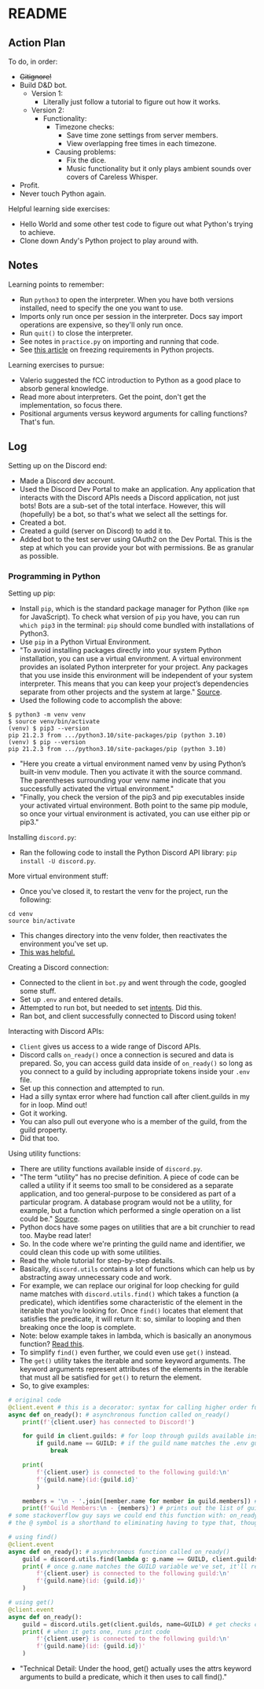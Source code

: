 # README

## Action Plan

To do, in order:

- ~~Gitignore!~~
- Build D&D bot.
  - Version 1:
    - Literally just follow a tutorial to figure out how it works.
  - Version 2:
    - Functionality:
      - Timezone checks:
        - Save time zone settings from server members.
        - View overlapping free times in each timezone.
      - Causing problems:
        - Fix the dice.
        - Music functionality but it only plays ambient sounds over covers of Careless Whisper.
- Profit.
- Never touch Python again.

Helpful learning side exercises:

- Hello World and some other test code to figure out what Python's trying to achieve.
- Clone down Andy's Python project to play around with.

## Notes

Learning points to remember:

- Run `python3` to open the interpreter. When you have both versions installed, need to specify the one you want to use.
- Imports only run once per session in the interpreter. Docs say import operations are expensive, so they'll only run once.
- Run `quit()` to close the interpreter.
- See notes in `practice.py` on importing and running that code.
- See [this article](https://medium.com/@jtpaasch/the-right-way-to-use-virtual-environments-1bc255a0cba7) on freezing requirements in Python projects.

Learning exercises to pursue:

- Valerio suggested the fCC introduction to Python as a good place to absorb general knowledge.
- Read more about interpreters. Get the point, don't get the implementation, so focus there.
- Positional arguments versus keyword arguments for calling functions? That's fun.

## Log

Setting up on the Discord end:

- Made a Discord dev account.
- Used the Discord Dev Portal to make an application. Any application that interacts with the Discord APIs needs a Discord application, not just bots! Bots are a sub-set of the total interface. However, this will (hopefully) be a bot, so that's what we select all the settings for.
- Created a bot.
- Created a guild (server on Discord) to add it to.
- Added bot to the test server using OAuth2 on the Dev Portal. This is the step at which you can provide your bot with permissions. Be as granular as possible.

### Programming in Python

Setting up pip:

- Install `pip`, which is the standard package manager for Python (like `npm` for JavaScript). To check what version of `pip` you have, you can run `which pip3` in the terminal: `pip` should come bundled with installations of Python3.
- Use `pip` in a Python Virtual Environment.
- "To avoid installing packages directly into your system Python installation, you can use a virtual environment. A virtual environment provides an isolated Python interpreter for your project. Any packages that you use inside this environment will be independent of your system interpreter. This means that you can keep your project’s dependencies separate from other projects and the system at large." [Source](https://realpython.com/what-is-pip/).
- Used the following code to accomplish the above:

```
$ python3 -m venv venv
$ source venv/bin/activate
(venv) $ pip3 --version
pip 21.2.3 from .../python3.10/site-packages/pip (python 3.10)
(venv) $ pip --version
pip 21.2.3 from .../python3.10/site-packages/pip (python 3.10)
```

- "Here you create a virtual environment named venv by using Python’s built-in venv module. Then you activate it with the source command. The parentheses surrounding your venv name indicate that you successfully activated the virtual environment."
- "Finally, you check the version of the pip3 and pip executables inside your activated virtual environment. Both point to the same pip module, so once your virtual environment is activated, you can use either pip or pip3."

Installing `discord.py`:

- Ran the following code to install the Python Discord API library: `pip install -U discord.py`.

More virtual environment stuff:

- Once you've closed it, to restart the venv for the project, run the following:

```
cd venv
source bin/activate
```

- This changes directory into the venv folder, then reactivates the environment you've set up.
- [This was helpful.](https://ordinarycoders.com/blog/article/python-virtual-environment)

Creating a Discord connection:

- Connected to the client in `bot.py` and went through the code, googled some stuff.
- Set up `.env` and entered details.
- Attempted to run bot, but needed to set [intents](https://discordpy.readthedocs.io/en/stable/intents.html). Did this.
- Ran bot, and client successfully connected to Discord using token!

Interacting with Discord APIs:

- `Client` gives us access to a wide range of Discord APIs.
- Discord calls `on_ready()` once a connection is secured and data is prepared. So, you can access guild data inside of `on_ready()` so long as you connect to a guild by including appropriate tokens inside your `.env` file.
- Set up this connection and attempted to run.
- Had a silly syntax error where had function call after client.guilds in my for in loop. Mind out!
- Got it working.
- You can also pull out everyone who is a member of the guild, from the guild property.
- Did that too.

Using utility functions:

- There are utility functions available inside of `discord.py`.
- "The term “utility” has no precise definition. A piece of code can be called a utility if it seems too small to be considered as a separate application, and too general-purpose to be considered as part of a particular program. A database program would not be a utility, for example, but a function which performed a single operation on a list could be." [Source](https://www.csee.umbc.edu/courses/331/resources/lisp/onLisp/04utilityFunctions.pdf).
- Python docs have some pages on utilities that are a bit crunchier to read too. Maybe read later!
- So. In the code where we're printing the guild name and identifier, we could clean this code up with some utilities.
- Read the whole tutorial for step-by-step details.
- Basically, `discord.utils` contains a lot of functions which can help us by abstracting away unnecessary code and work.
- For example, we can replace our original for loop checking for guild name matches with `discord.utils.find()` which takes a function (a predicate), which identifies some characteristic of the element in the iterable that you’re looking for. Once `find()` locates that element that satisfies the predicate, it will return it: so, similar to looping and then breaking once the loop is complete.
- Note: below example takes in lambda, which is basically an anonymous function? [Read this](https://stackoverflow.com/questions/16501/what-is-a-lambda-function).
- To simplify `find()` even further, we could even use `get()` instead.
- The `get()` utility takes the iterable and some keyword arguments. The keyword arguments represent attributes of the elements in the iterable that must all be satisfied for `get()` to return the element.
- So, to give examples:

```python
# original code
@client.event # this is a decorator: syntax for calling higher order functions. decorators wrap functions, modifying behaviour
async def on_ready(): # asynchronous function called on_ready()
    print(f'{client.user} has connected to Discord!')

    for guild in client.guilds: # for loop through guilds available inside client connection object
        if guild.name == GUILD: # if the guild name matches the .env guild name, break out of the loop
            break

    print(
        f'{client.user} is connected to the following guild:\n'
        f'{guild.name}(id:{guild.id}'
        )

    members = '\n - '.join([member.name for member in guild.members]) # assigns members to a formatted string, joined to a loop
    print(f'Guild Members:\n - {members}') # prints out the list of guild members, formatted
# some stackoverflow guy says we could end this function with: on_ready = client.event(on_ready)
# the @ symbol is a shorthand to eliminating having to type that, though
```

```python
# using find()
@client.event
async def on_ready(): # asynchronous function called on_ready()
    guild = discord.utils.find(lambda g: g.name == GUILD, client.guilds) # find() takes lambda g as predicate, wants g.name to match
    print( # once g.name matches the GUILD variable we've set, it'll return the element and print accordingly
        f'{client.user} is connected to the following guild:\n'
        f'{guild.name}(id: {guild.id})'
    )
```

```python
# using get()
@client.event
async def on_ready():
    guild = discord.utils.get(client.guilds, name=GUILD) # get checks client.guilds for a name property matching GUILD variable
    print( # when it gets one, runs print code
        f'{client.user} is connected to the following guild:\n'
        f'{guild.name}(id: {guild.id})'
    )
```

- "Technical Detail: Under the hood, get() actually uses the attrs keyword arguments to build a predicate, which it then uses to call find()."
